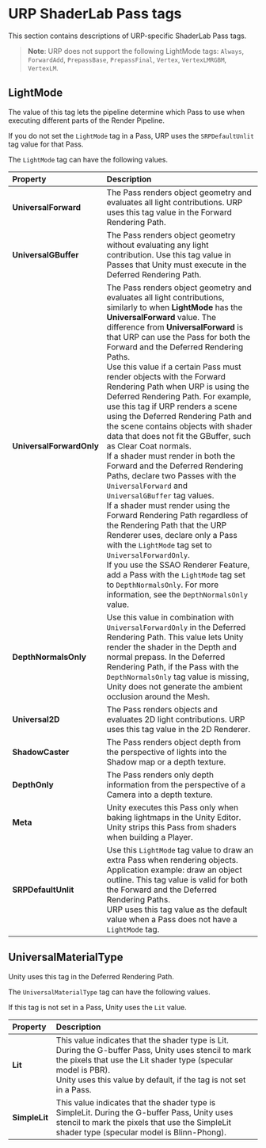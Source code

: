 # URP ShaderLab Pass tags

This section contains descriptions of URP-specific ShaderLab Pass tags.

> **Note**: URP does not support the following LightMode tags: `Always`, `ForwardAdd`, `PrepassBase`, `PrepassFinal`, `Vertex`, `VertexLMRGBM`, `VertexLM`.

## LightMode<a name="lightmode"></a>

The value of this tag lets the pipeline determine which Pass to use when executing different parts of the Render Pipeline.

If you do not set the `LightMode` tag in a Pass, URP uses the `SRPDefaultUnlit` tag value for that Pass.

The `LightMode` tag can have the following values.

| **Property** | **Description** |
| :--- | :--- |
| **UniversalForward** | The Pass renders object geometry and evaluates all light contributions. URP uses this tag value in the Forward Rendering Path. |
| **UniversalGBuffer** | The Pass renders object geometry without evaluating any light contribution. Use this tag value in Passes that Unity must execute in the Deferred Rendering Path. |
| **UniversalForwardOnly** | The Pass renders object geometry and evaluates all light contributions, similarly to when **LightMode** has the **UniversalForward** value. The difference from **UniversalForward** is that URP can use the Pass for both the Forward and the Deferred Rendering Paths.<br/>Use this value if a certain Pass must render objects with the Forward Rendering Path when URP is using the Deferred Rendering Path. For example, use this tag if URP renders a scene using the Deferred Rendering Path and the scene contains objects with shader data that does not fit the GBuffer, such as Clear Coat normals.<br/>If a shader must render in both the Forward and the  Deferred Rendering Paths, declare two Passes with the `UniversalForward` and `UniversalGBuffer` tag values.<br/>If a shader must render using the Forward Rendering Path regardless of the Rendering Path that the URP Renderer uses, declare only a Pass with the `LightMode` tag set to `UniversalForwardOnly`.<br/>If you use the SSAO Renderer Feature, add a Pass with the `LightMode` tag set to `DepthNormalsOnly`. For more information, see the `DepthNormalsOnly` value. |
| **DepthNormalsOnly** | Use this value in combination with `UniversalForwardOnly` in the Deferred Rendering Path. This value lets Unity render the shader in the Depth and normal prepass. In the Deferred Rendering Path, if the Pass with the `DepthNormalsOnly` tag value is missing, Unity does not generate the ambient occlusion around the Mesh. |
| **Universal2D** | The Pass renders objects and evaluates 2D light contributions. URP uses this tag value in the 2D Renderer. |
| **ShadowCaster** | The Pass renders object depth from the perspective of lights into the Shadow map or a depth texture. |
| **DepthOnly** | The Pass renders only depth information from the perspective of a Camera into a depth texture. |
| **Meta** | Unity executes this Pass only when baking lightmaps in the Unity Editor. Unity strips this Pass from shaders when building a Player. |
| **SRPDefaultUnlit** | Use this `LightMode` tag value to draw an extra Pass when rendering objects. Application example: draw an object outline. This tag value is valid for both the Forward and the Deferred Rendering Paths.<br/>URP uses this tag value as the default value when a Pass does not have a `LightMode` tag. |

## UniversalMaterialType<a name="universalmaterialtype"></a>

Unity uses this tag in the Deferred Rendering Path.

The `UniversalMaterialType` tag can have the following values.

If this tag is not set in a Pass, Unity uses the `Lit` value.

| **Property** | **Description** |
| :--- | :--- |
| **Lit** | This value indicates that the shader type is Lit. During the G-buffer Pass, Unity uses stencil to mark the pixels that use the Lit shader type (specular model is PBR).<br/>Unity uses this value by default, if the tag is not set in a Pass. |
| **SimpleLit** | This value indicates that the shader type is SimpleLit. During the G-buffer Pass, Unity uses stencil to mark the pixels that use the SimpleLit shader type (specular model is Blinn-Phong). |
